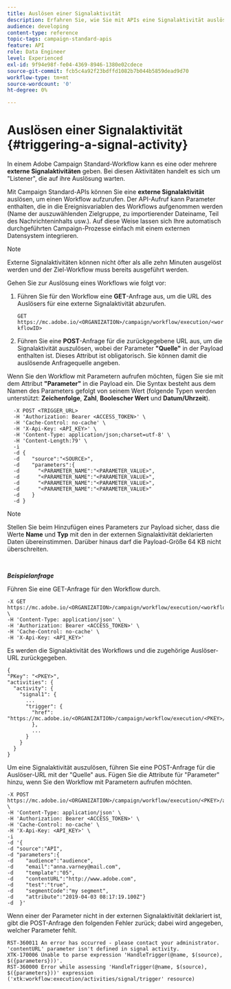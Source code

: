 ```yaml
---
title: Auslösen einer Signalaktivität
description: Erfahren Sie, wie Sie mit APIs eine Signalaktivität auslösen können.
audience: developing
content-type: reference
topic-tags: campaign-standard-apis
feature: API
role: Data Engineer
level: Experienced
exl-id: 9f94e98f-fe04-4369-8946-1380e02cdece
source-git-commit: fcb5c4a92f23bdffd1082b7b044b5859dead9d70
workflow-type: tm+mt
source-wordcount: '0'
ht-degree: 0%

---
```


# Auslösen einer Signalaktivität {#triggering-a-signal-activity}

In einem Adobe Campaign Standard-Workflow kann es eine oder mehrere **externe Signalaktivitäten** geben. Bei diesen Aktivitäten handelt es sich um &quot;Listener&quot;, die auf ihre Auslösung warten.

Mit Campaign Standard-APIs können Sie eine **externe Signalaktivität** auslösen, um einen Workflow aufzurufen. Der API-Aufruf kann Parameter enthalten, die in die Ereignisvariablen des Workflows aufgenommen werden (Name der auszuwählenden Zielgruppe, zu importierender Dateiname, Teil des Nachrichteninhalts usw.). Auf diese Weise lassen sich Ihre automatisch durchgeführten Campaign-Prozesse einfach mit einem externen Datensystem integrieren.

>[!NOTE]
>
>Externe Signalaktivitäten können nicht öfter als alle zehn Minuten ausgelöst werden und der Ziel-Workflow muss bereits ausgeführt werden.

Gehen Sie zur Auslösung eines Workflows wie folgt vor:

1. Führen Sie für den Workflow eine **GET**-Anfrage aus, um die URL des Auslösers für eine externe Signalaktivität abzurufen.

   `GET https://mc.adobe.io/<ORGANIZATION>/campaign/workflow/execution/<workflowID>`

1. Führen Sie eine **POST**-Anfrage für die zurückgegebene URL aus, um die Signalaktivität auszulösen, wobei der Parameter **&quot;Quelle&quot;** in der Payload enthalten ist. Dieses Attribut ist obligatorisch. Sie können damit die auslösende Anfragequelle angeben.

Wenn Sie den Workflow mit Parametern aufrufen möchten, fügen Sie sie mit dem Attribut **&quot;Parameter&quot;** in die Payload ein. Die Syntax besteht aus dem Namen des Parameters gefolgt von seinem Wert (folgende Typen werden unterstützt: **Zeichenfolge**, **Zahl**, **Boolescher Wert** und **Datum/Uhrzeit**).

```
  -X POST <TRIGGER_URL>
  -H 'Authorization: Bearer <ACCESS_TOKEN>' \
  -H 'Cache-Control: no-cache' \
  -H 'X-Api-Key: <API_KEY>' \
  -H 'Content-Type: application/json;charset=utf-8' \
  -H 'Content-Length:79' \
  -i
  -d {
  -d    "source":"<SOURCE>",
  -d    "parameters":{
  -d      "<PARAMETER_NAME":"<PARAMETER_VALUE>",
  -d      "<PARAMETER_NAME":"<PARAMETER_VALUE>",
  -d      "<PARAMETER_NAME":"<PARAMETER_VALUE>",  
  -d      "<PARAMETER_NAME":"<PARAMETER_VALUE>"
  -d    }
  -d }
```

>[!NOTE]
>
>Stellen Sie beim Hinzufügen eines Parameters zur Payload sicher, dass die Werte **Name** und **Typ** mit den in der externen Signalaktivität deklarierten Daten übereinstimmen. Darüber hinaus darf die Payload-Größe 64 KB nicht überschreiten.

<br/>

***Beispielanfrage***

Führen Sie eine GET-Anfrage für den Workflow durch.

```
-X GET https://mc.adobe.io/<ORGANIZATION>/campaign/workflow/execution/<workflowID> \
-H 'Content-Type: application/json' \
-H 'Authorization: Bearer <ACCESS_TOKEN>' \
-H 'Cache-Control: no-cache' \
-H 'X-Api-Key: <API_KEY>'
```

Es werden die Signalaktivität des Workflows und die zugehörige Auslöser-URL zurückgegeben.

```
{
"PKey": "<PKEY>",
"activities": {
  "activity": {
    "signal1": {
      ...
      "trigger": {
        "href": "https://mc.adobe.io/<ORGANIZATION>/campaign/workflow/execution/<PKEY>/activities/activity/<PKEY>/trigger/"
        },
        ...
      }
    }
  }
}
```

Um eine Signalaktivität auszulösen, führen Sie eine POST-Anfrage für die Auslöser-URL mit der &quot;Quelle&quot; aus. Fügen Sie die Attribute für &quot;Parameter&quot; hinzu, wenn Sie den Workflow mit Parametern aufrufen möchten.

```
-X POST https://mc.adobe.io/<ORGANIZATION>/campaign/workflow/execution/<PKEY>/activities/activity/<PKEY>/trigger \
-H 'Content-Type: application/json' \
-H 'Authorization: Bearer <ACCESS_TOKEN>' \
-H 'Cache-Control: no-cache' \
-H 'X-Api-Key: <API_KEY>' \
-i
-d '{
-d "source":"API",
-d "parameters":{
-d    "audience":"audience",
-d    "email":"anna.varney@mail.com",
-d    "template":"05",
-d    "contentURL":"http://www.adobe.com",
-d    "test":"true",
-d    "segmentCode":"my segment",
-d    "attribute":"2019-04-03 08:17:19.100Z"}
-d  }'
```

<!-- + réponse -->

Wenn einer der Parameter nicht in der externen Signalaktivität deklariert ist, gibt die POST-Anfrage den folgenden Fehler zurück; dabei wird angegeben, welcher Parameter fehlt.

```
RST-360011 An error has occurred - please contact your administrator.
'contentURL' parameter isn't defined in signal activity.
XTK-170006 Unable to parse expression 'HandleTrigger(@name, $(source), $({parameters}))'.
RST-360000 Error while assessing 'HandleTrigger(@name, $(source), $({parameters}))' expression ('xtk:workflow:execution/activities/signal/trigger' resource)
```
